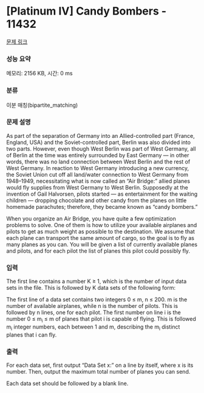 # [Platinum IV] Candy Bombers - 11432 

[문제 링크](https://www.acmicpc.net/problem/11432) 

### 성능 요약

메모리: 2156 KB, 시간: 0 ms

### 분류

이분 매칭(bipartite_matching)

### 문제 설명

<p>As part of the separation of Germany into an Allied-controlled part (France, England, USA) and the Soviet-controlled part, Berlin was also divided into two parts. However, even though West Berlin was part of West Germany, all of Berlin at the time was entirely surrounded by East Germany — in other words, there was no land connection between West Berlin and the rest of West Germany. In reaction to West Germany introducing a new currency, the Soviet Union cut off all land/water connection to West Germany from 1948–1949, necessitating what is now called an “Air Bridge:” allied planes would fly supplies from West Germany to West Berlin. Supposedly at the invention of Gail Halvorsen, pilots started — as entertainment for the waiting children — dropping chocolate and other candy from the planes on little homemade parachutes; therefore, they became known as “candy bombers.”</p>

<p>When you organize an Air Bridge, you have quite a few optimization problems to solve. One of them is how to utilize your available airplanes and pilots to get as much weight as possible to the destination. We assume that each plane can transport the same amount of cargo, so the goal is to fly as many planes as you can. You will be given a list of currently available planes and pilots, and for each pilot the list of planes this pilot could possibly fly.</p>

### 입력 

 <p>The first line contains a number K ≥ 1, which is the number of input data sets in the file. This is followed by K data sets of the following form:</p>

<p>The first line of a data set contains two integers 0 ≤ m, n ≤ 200. m is the number of available airplanes, while n is the number of pilots. This is followed by n lines, one for each pilot. The first number on line i is the number 0 ≤ m<sub>i</sub> ≤ m of planes that pilot i is capable of flying. This is followed m<sub>i</sub> integer numbers, each between 1 and m, describing the m<sub>i</sub> distinct planes that i can fly.</p>

### 출력 

 <p>For each data set, first output “Data Set x:” on a line by itself, where x is its number. Then, output the maximum total number of planes you can send.</p>

<p>Each data set should be followed by a blank line.</p>

